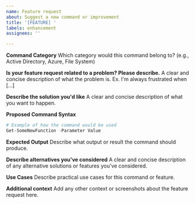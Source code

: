 ```yaml
---
name: Feature request
about: Suggest a new command or improvement
title: '[FEATURE] '
labels: enhancement
assignees: ''

---
```


**Command Category**
Which category would this command belong to? (e.g., Active Directory, Azure, File System)

**Is your feature request related to a problem? Please describe.**
A clear and concise description of what the problem is. Ex. I'm always frustrated when [...]

**Describe the solution you'd like**
A clear and concise description of what you want to happen.

**Proposed Command Syntax**
```powershell
# Example of how the command would be used
Get-SomeNewFunction -Parameter Value
```

**Expected Output**
Describe what output or result the command should produce.

**Describe alternatives you've considered**
A clear and concise description of any alternative solutions or features you've considered.

**Use Cases**
Describe practical use cases for this command or feature.

**Additional context**
Add any other context or screenshots about the feature request here.